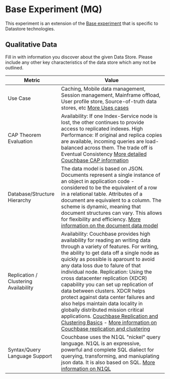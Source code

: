 # Base Experiment (MQ)

This experiment is an extension of the [Base experiment](./Base.md) that is specific to Datastore technologies.

## Qualitative Data

Fill in with information you discover about the given Data Store.
Please include any other key characteristics of the data store which amy not be outlined.

| Metric | Value |
| --- | --- |
| Use Case | Caching, Mobile data management, Session management, Mainframe offload, User profile store, Source-of-truth data stores, etc [More Uses cases](https://www.couchbase.com/solutions)| 
| CAP Theorem Evaluation | Availability: If one Index-Service node is lost, the other continues to provide access to replicated indexes. High Performance: If original and replica copies are available, incoming queries are load-balanced across them. The trade off is Eventual Consistency  [More detailed Couchbase CAP information](https://docs.couchbase.com/server/current/learn/services-and-indexes/indexes/index-replication.html)|  
| Database/Structure Hierarchy | The data model is based on JSON. Documents represent a single instance of an object in application code - considered to be the equivalent of a row in a relational table. Attributes of a document are equivalent to a column. The scheme is dynamic, meaning that document structures can vary. This allows for flexibility and efficiency. [More information on the document data model](https://docs.couchbase.com/server/current/learn/data/document-data-model.html) | 
| Replication / Clustering Availability | Availability: Couchbase provides high availability for reading an writing data through a variety of features. For writing, the ability to get data off a single node as quickly as possible is aparount to avoid any data loss due to falure of that individual node. Replication: Using the cross datacenter replication (XDCR) capability you can set up replication of data between clusters. XDCR helps protect against data center failures and also helps maintain data locality in globally distributed mission critical applications. [Couchbase Replication and Clustering Basics](https://docs.couchbase.com/server/current/learn/clusters-and-availability/clusters-and-availability.html) - [More information on Couchbase replication and clustering](https://docs.couchbase.com/server/5.1/architecture/high-availability-replication-architecture.html)  | 
| Syntax/Query Language Support | Couchbase uses the N1QL "nickel" query language. N1QL is an expressive, powerful and complete SQL dialiect for querying, transforming, and maniuplating json data. It is also based on SQL. [More information on N1QL](https://docs.couchbase.com/server/current/n1ql/query.html)| 

